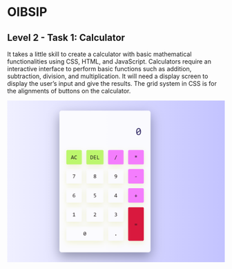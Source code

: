 # OIBSIP
<h2>Level 2 - Task 1: Calculator</h2>

It takes a little skill to create a calculator with basic mathematical functionalities using CSS, HTML, and JavaScript. Calculators require an interactive interface to perform basic functions such as addition, subtraction, division, and multiplication. It will need a  display screen to display the user’s input and give the results. The grid system in CSS is for the alignments of buttons on the calculator.

<img src="https://github.com/Idnani-Yogesh/OIBSIP_TASK1/blob/main/Output.png" >
